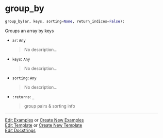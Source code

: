 # <a id="McUtils.Numputils.SetOps.group_by">group_by</a>

```python
group_by(ar, keys, sorting=None, return_indices=False): 
```
Groups an array by keys
- `ar`: `Any`
    >No description...
- `keys`: `Any`
    >No description...
- `sorting`: `Any`
    >No description...
- `:returns`: `_`
    >group pairs & sorting info 




___

[Edit Examples](https://github.com/McCoyGroup/McUtils/edit/edit/ci/examples/McUtils/Numputils/SetOps/group_by.md) or 
[Create New Examples](https://github.com/McCoyGroup/McUtils/new/edit/?filename=ci/examples/McUtils/Numputils/SetOps/group_by.md) <br/>
[Edit Template](https://github.com/McCoyGroup/McUtils/edit/edit/ci/docs/McUtils/Numputils/SetOps/group_by.md) or 
[Create New Template](https://github.com/McCoyGroup/McUtils/new/edit/?filename=ci/docs/templates/McUtils/Numputils/SetOps/group_by.md) <br/>
[Edit Docstrings](https://github.com/McCoyGroup/McUtils/edit/edit/McUtils/Numputils/SetOps.py?message=Update%20Docs)